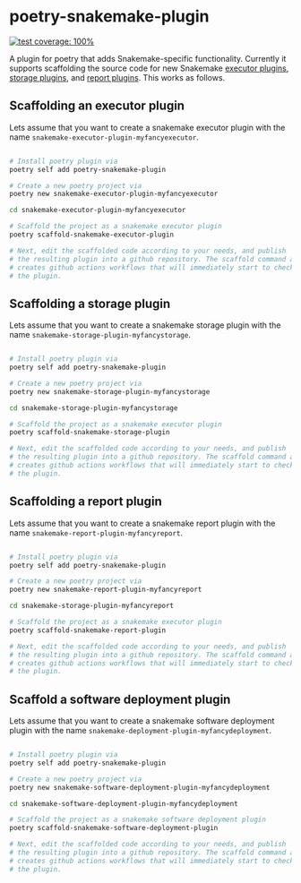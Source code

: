 # poetry-snakemake-plugin

[![test coverage: 100%](https://img.shields.io/badge/test%20coverage-100%25-green)](https://github.com/yte-template-engine/yte/blob/main/pyproject.toml#L30)

A plugin for poetry that adds Snakemake-specific functionality.
Currently it supports scaffolding the source code for new Snakemake [executor plugins](https://github.com/snakemake/snakemake-interface-executor-plugins), [storage plugins](https://github.com/snakemake/snakemake-interface-storage-plugins), and [report plugins](https://github.com/snakemake/snakemake-interface-report-plugins).
This works as follows.

## Scaffolding an executor plugin

Lets assume that you want to create a snakemake executor plugin with the name `snakemake-executor-plugin-myfancyexecutor`.

```bash

# Install poetry plugin via
poetry self add poetry-snakemake-plugin

# Create a new poetry project via
poetry new snakemake-executor-plugin-myfancyexecutor

cd snakemake-executor-plugin-myfancyexecutor

# Scaffold the project as a snakemake executor plugin
poetry scaffold-snakemake-executor-plugin

# Next, edit the scaffolded code according to your needs, and publish
# the resulting plugin into a github repository. The scaffold command also 
# creates github actions workflows that will immediately start to check and test
# the plugin.
```

## Scaffolding a storage plugin

Lets assume that you want to create a snakemake storage plugin with the name `snakemake-storage-plugin-myfancystorage`.

```bash

# Install poetry plugin via
poetry self add poetry-snakemake-plugin

# Create a new poetry project via
poetry new snakemake-storage-plugin-myfancystorage

cd snakemake-storage-plugin-myfancystorage

# Scaffold the project as a snakemake executor plugin
poetry scaffold-snakemake-storage-plugin

# Next, edit the scaffolded code according to your needs, and publish
# the resulting plugin into a github repository. The scaffold command also 
# creates github actions workflows that will immediately start to check and test
# the plugin.
```

## Scaffolding a report plugin

Lets assume that you want to create a snakemake report plugin with the name `snakemake-report-plugin-myfancyreport`.

```bash

# Install poetry plugin via
poetry self add poetry-snakemake-plugin

# Create a new poetry project via
poetry new snakemake-report-plugin-myfancyreport

cd snakemake-storage-plugin-myfancyreport

# Scaffold the project as a snakemake executor plugin
poetry scaffold-snakemake-report-plugin

# Next, edit the scaffolded code according to your needs, and publish
# the resulting plugin into a github repository. The scaffold command also 
# creates github actions workflows that will immediately start to check and test
# the plugin.
```

## Scaffold a software deployment plugin

Lets assume that you want to create a snakemake software deployment plugin with the name `snakemake-deployment-plugin-myfancydeployment`.

```bash

# Install poetry plugin via
poetry self add poetry-snakemake-plugin

# Create a new poetry project via
poetry new snakemake-software-deployment-plugin-myfancydeployment

cd snakemake-software-deployment-plugin-myfancydeployment

# Scaffold the project as a snakemake software deployment plugin
poetry scaffold-snakemake-software-deployment-plugin

# Next, edit the scaffolded code according to your needs, and publish
# the resulting plugin into a github repository. The scaffold command also 
# creates github actions workflows that will immediately start to check and test
# the plugin.
```

